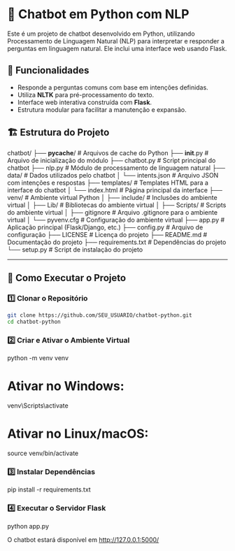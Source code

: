 # 🤖 Chatbot em Python com NLP

Este é um projeto de chatbot desenvolvido em Python, utilizando Processamento de Linguagem Natural (NLP) para interpretar e responder a perguntas em linguagem natural. Ele inclui uma interface web usando Flask.

## 📌 Funcionalidades

- Responde a perguntas comuns com base em intenções definidas.
- Utiliza **NLTK** para pré-processamento do texto.
- Interface web interativa construída com **Flask**.
- Estrutura modular para facilitar a manutenção e expansão.

## 🏗 Estrutura do Projeto

chatbot/
├── __pycache__/               # Arquivos de cache do Python
├── __init__.py                # Arquivo de inicialização do módulo
├── chatbot.py                 # Script principal do chatbot
├── nlp.py                     # Módulo de processamento de linguagem natural
├── data/                      # Dados utilizados pelo chatbot
│   └── intents.json           # Arquivo JSON com intenções e respostas
├── templates/                 # Templates HTML para a interface do chatbot
│   └── index.html             # Página principal da interface
├── venv/                      # Ambiente virtual Python
│   ├── include/               # Inclusões do ambiente virtual
│   ├── Lib/                   # Bibliotecas do ambiente virtual
│   ├── Scripts/               # Scripts do ambiente virtual
│   ├── gitignore              # Arquivo .gitignore para o ambiente virtual
│   └── pyvenv.cfg             # Configuração do ambiente virtual
├── app.py                     # Aplicação principal (Flask/Django, etc.)
├── config.py                  # Arquivo de configuração
├── LICENSE                    # Licença do projeto
├── README.md                  # Documentação do projeto
├── requirements.txt           # Dependências do projeto
└── setup.py                   # Script de instalação do projeto

---

## 🚀 Como Executar o Projeto

### 1️⃣ Clonar o Repositório

```bash
git clone https://github.com/SEU_USUARIO/chatbot-python.git
cd chatbot-python
```

### 2️⃣ Criar e Ativar o Ambiente Virtual

python -m venv venv
# Ativar no Windows:
venv\Scripts\activate
# Ativar no Linux/macOS:
source venv/bin/activate

### 3️⃣ Instalar Dependências

pip install -r requirements.txt

### 4️⃣ Executar o Servidor Flask

python app.py

O chatbot estará disponível em http://127.0.0.1:5000/